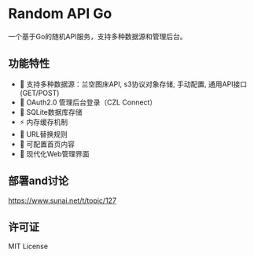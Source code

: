 # Random API Go

一个基于Go的随机API服务，支持多种数据源和管理后台。

## 功能特性

- 🎯 支持多种数据源：兰空图床API, s3协议对象存储, 手动配置, 通用API接口(GET/POST)
- 🔐 OAuth2.0 管理后台登录（CZL Connect）
- 💾 SQLite数据库存储
- ⚡ 内存缓存机制
- 🔄 URL替换规则
- 📝 可配置首页内容
- 🎨 现代化Web管理界面

## 部署and讨论

<https://www.sunai.net/t/topic/127>

## 许可证

MIT License
